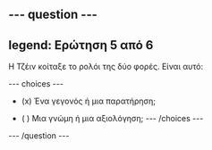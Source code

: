 --- question ---
---
legend: Ερώτηση 5 από 6
---

Η Τζέιν κοίταξε το ρολόι της δύο φορές. Είναι αυτό:

--- choices ---
- (x) Ένα γεγονός ή μια παρατήρηση;

- ( ) Μια γνώμη ή μια αξιολόγηση;
--- /choices ---

--- /question ---
